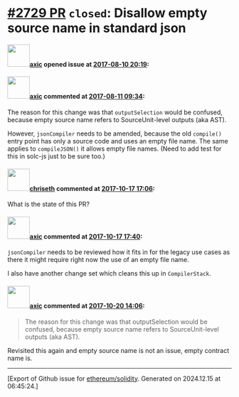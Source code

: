# [\#2729 PR](https://github.com/ethereum/solidity/pull/2729) `closed`: Disallow empty source name in standard json

#### <img src="https://avatars.githubusercontent.com/u/20340?v=4" width="50">[axic](https://github.com/axic) opened issue at [2017-08-10 20:19](https://github.com/ethereum/solidity/pull/2729):



#### <img src="https://avatars.githubusercontent.com/u/20340?v=4" width="50">[axic](https://github.com/axic) commented at [2017-08-11 09:34](https://github.com/ethereum/solidity/pull/2729#issuecomment-321769069):

The reason for this change was that `outputSelection` would be confused, because empty source name refers to SourceUnit-level outputs (aka AST).

However, `jsonCompiler` needs to be amended, because the old `compile()` entry point has only a source code and uses an empty file name. The same applies to `compileJSON()` it allows empty file names. (Need to add test for this in solc-js just to be sure too.)

#### <img src="https://avatars.githubusercontent.com/u/9073706?v=4" width="50">[chriseth](https://github.com/chriseth) commented at [2017-10-17 17:06](https://github.com/ethereum/solidity/pull/2729#issuecomment-337299704):

What is the state of this PR?

#### <img src="https://avatars.githubusercontent.com/u/20340?v=4" width="50">[axic](https://github.com/axic) commented at [2017-10-17 17:40](https://github.com/ethereum/solidity/pull/2729#issuecomment-337309742):

`jsonCompiler` needs to be reviewed how it fits in for the legacy use cases as there it might require right now the use of an empty file name.

I also have another change set which cleans this up in `CompilerStack`.

#### <img src="https://avatars.githubusercontent.com/u/20340?v=4" width="50">[axic](https://github.com/axic) commented at [2017-10-20 14:06](https://github.com/ethereum/solidity/pull/2729#issuecomment-338216623):

> The reason for this change was that outputSelection would be confused, because empty source name refers to SourceUnit-level outputs (aka AST).

Revisited this again and empty source name is not an issue, empty contract name is.


-------------------------------------------------------------------------------



[Export of Github issue for [ethereum/solidity](https://github.com/ethereum/solidity). Generated on 2024.12.15 at 06:45:24.]
